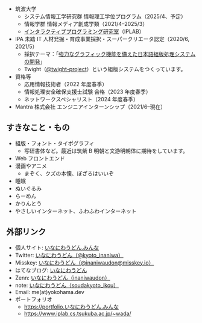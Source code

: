 - 筑波大学
  - システム情報工学研究群 情報理工学位プログラム（2025/4、予定）
  - 情報学群 情報メディア創成学類（2021/4–2025/3）
  - [インタラクティブプログラミング研究室](https://www.iplab.cs.tsukuba.ac.jp/)（IPLAB）
- IPA 未踏 IT 人材発掘・育成事業採択・スーパークリエータ認定（2020/6, 2021/5）
  - 採択テーマ：｢[強力なグラフィック機能を備えた日本語組版処理システムの開発](https://note.com/ipsj/n/n6f6961254850)」
  - Twight（[@twight-project](https://github.com/twight-project)）という組版システムをつくっています。
- 資格等
  - 応用情報技術者（2022 年度春季）
  - 情報処理安全確保支援士試験 合格（2023 年度春季）
  - ネットワークスペシャリスト（2024 年度春季）
- Mantra 株式会社 エンジニアインターンシップ（2021/6–現在）

## すきなこと・もの
- 組版・フォント・タイポグラフィ
  - 写研書体など。最近は筑紫 B 明朝と文游明朝体に期待をしています。
- Web フロントエンド
- 漫画やアニメ
  - まぞく、クズの本懐、ぼざろはいいぞ
- 睡眠
- ぬいぐるみ
- らーめん
- かりんとう
- やさしいインターネット、ふわふわインターネット

## 外部リンク
- 個人サイト: [いなにわうどん.みんな](https://いなにわうどん.みんな)
- Twitter: [いなにわうどん（@kyoto_inaniwa）](https://twitter.com/kyoto_inaniwa)
- Misskey: [いなにわうどん（@inaniwaudon@misskey.io）](https://misskey.io/@inaniwaudon)
- はてなブログ: [いなにわうどん](https://soudakyoto-ikou.hatenadiary.jp/)
- Zenn: [いなにわうどん（inaniwaudon）](https://zenn.dev/inaniwaudon)
- note: [いなにわうどん（soudakyoto_ikou）](https://note.com/soudakyoto_ikou)
- Email: me(at)yokohama.dev
- ポートフォリオ
  - https://portfolio.いなにわうどん.みんな
  - https://www.iplab.cs.tsukuba.ac.jp/~wada/
